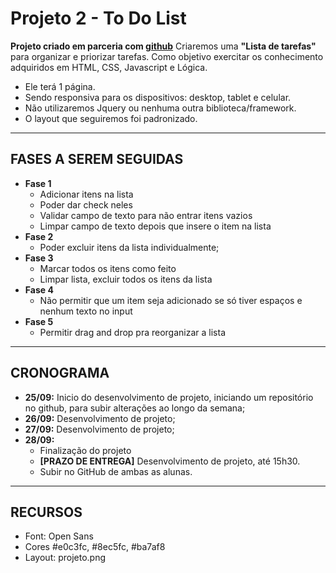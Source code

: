 # Projeto 2 - To Do List

**Projeto criado em parceria com [github](https://github.com/alessouza)**
Criaremos uma **"Lista de tarefas"** para organizar e priorizar tarefas.
Como objetivo exercitar os conhecimento adquiridos em HTML, CSS, Javascript e Lógica.

- Ele terá 1 página.
- Sendo responsiva para os dispositivos: desktop, tablet e celular.
- Não utilizaremos Jquery ou nenhuma outra biblioteca/framework.
- O layout que seguiremos foi padronizado.

--------------

## FASES A SEREM SEGUIDAS
- **Fase 1**
    - Adicionar itens na lista
    - Poder dar check neles
    - Validar campo de texto para não entrar itens vazios
    - Limpar campo de texto depois que insere o item na lista
- **Fase 2**
    - Poder excluir itens da lista individualmente;
- **Fase 3**
    - Marcar todos os itens como feito
    - Limpar lista, excluir todos os itens da lista
- **Fase 4**	
    - Não permitir que um item seja adicionado se só tiver espaços e nenhum texto no input
- **Fase 5**	
    - Permitir drag and drop pra reorganizar a lista

--------------

## CRONOGRAMA
- **25/09:** Inicio do desenvolvimento de projeto, iniciando um repositório no github, para subir alterações ao longo da semana;
- **26/09:** Desenvolvimento de projeto;
- **27/09:** Desenvolvimento de projeto;
- **28/09:** 
    - Finalização do projeto
    - **[PRAZO DE ENTREGA]** Desenvolvimento de projeto, até 15h30.
    - Subir no GitHub de ambas as alunas.

--------------

## RECURSOS
- Font: Open Sans
- Cores #e0c3fc, #8ec5fc, #ba7af8
- Layout: projeto.png
